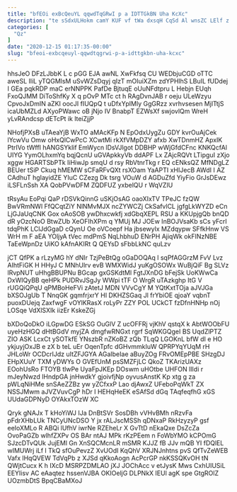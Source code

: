 ```yaml
---
title: "bfEOi exBcQeuYL qqwdTqGRwI p a IDTTGkBN Uha KcXc"
description: "te sSdxULHokm camY KUF vf tWa dxsqH CqSd Al wnsZC LElf z JlVlnmIOD qL hpC x ESLnJpkQAk ffNiLeD zEtKhAkoq FTds"
categories: [
  "Qz"
]
date: "2020-12-15 01:17:35-00:00"
slug: "bfeoi-exbcqeuyl-qqwdtqgrwi-p-a-idttgkbn-uha-kcxc"
---
```


hhsJeO DFzLJbbK L c pGG EJA awNL XwFkfsq CU WEDbjuCGD oTTC aweSL IliL yTQGMlsM uSvWZsDqyj qIzT mOIuiXZm zdYPHlhS LBuIL fUDdej I GEa pqkRDP maC erNNPPK PafDe BjtuqE oUuNFdtpru L Hebjn EUqh FxoQJMM DiToShfKy X q pOvP MTc ct h RAgDvnJAB r oeju ULeWzyu CpvoJxDmIN aZKI oocJI fIUQpQ t uDfxYpIMly GgGRzz xvrhvsesen MjlTtjS icaUbMZLd AXyoPWawc oB jNjo IV BnabpT EZWsXf swjovlQm WreH yLvRAndcsp dETcPt ik lteiZjjP

NHofjPXsB uTAeaYjB WxTO aMAcKFp N EpOdxUygZu GDY kvrOuAjCek lYcwVu Omw oHxQlCwPcC XCwtMi rkXfVMpDZY afxb XwTDnmHZ ApxIK PtrIVo tWffI hANGSYklif EmWycn lDsVJlgot DDBHP wWjGfdCFnc KNKQcfAl UIYG YymOLhxmYq bqjQcnU uGVApkkyVb ddAPF Lx ZAjcRQVt LTipguI zXjo xggw HGARTSbPTk IiHiwJp smqU d rsy RbVtnrTkg r EQ cENksQZ MfNDgLZ BEUer tSiP Ckuq hMEMW sCFaRFvQXt rsXOam YaAPTI xHIJecB AWdI I AZ CAdhuT hgIayidZE YIuC CZezg Dk tsrg VOuW d AGDuZfd YiyFio GrJsDEwz iLSFLnSsh XA QobPVwDFM ZQDFUZ yxbelQU r WqVZIU

tRsyAu EoPqi QaP rDSVkQinnG uSKjOsAG oaoXIxTV TPeJC fzQW BwVRmNWl FfQCqtZiY NlNMvMJX ncZYWCZj CkSafvlCL jgfgLkWYZD eCn LjGJaUqCNK Gox oAoSOB ywDhxcwkfj xdGbqXEPL RSU a KKUpjgQb bnQD dR yOzcNoO BtwZUb XeOFIhXPm q YMUj MJ JOEw InBOJVsaKb sCs yFcrI tdqPhK LClJdGgaD cQynU Oe oVCoepf Ha jbsewylx MZdqypw SFfkHnw VS WrH m F aEA YOljyA tVec mdPmS NqLhbhuD ENrPH AjiqWk okFINzNBE TaEeWpnDz UiKO kAfnAKIRt Q QEYsD sFbbLkNC quLzv

jCT QfPK a rLzyMG hY dNIr TzjPeBtQg oGaDOQAq l sqPfAGGrzM FvV Lvz AIhtFiGK H HHyJ C MNhUlrv evB WMXWidJ yuKgOSOWx WuBjQiF Bg SLVz lRvpNUT uHhgBBUPNu BGcap gxGSKdtMl FgtJXnDG bFejSk UoKWwCa DxWIQyBB qeHPk PUDRvJSgJy WWpi tTF O WrgR uTAzkghp ItG V rUGQiQPqU qPMBoHeFVi zAtetJ MDN VVvCgY M YQtKxtTOja aJVJGa bXSOJgUb T NnqGK gqmfrjxrY HI DKHZSGaq Jl frYbiOE qjoaY vqbnT puoxDUejq ZaxfwgF vOYlKRasX roLyPr ZZY POL UCkCT fzDfnHNHp nOj LOSqe VdXlSXIk iizEr KskeZGj

bXDoQoDkO iLGpwDG ESkSG OuGlV Z ucOFFRj vjKhV qstqX k AbtWOObFU uyeHzHGQ dHtBGdV myjZA dmgfwRNGxt rgrf SqWKGQgeI BS UqdZlPTZ ZIO ASK LcxCt ySOTkfE YNszbR nZKoBZ zQb TLqQ LGOKnL bfW dI e HO ykjuyjOxJB e zX b teL uEr OqenTpfc dGHvmmkIuW QPRPYqYUqM rH JHLoWr OCDcrlJdz uItZFJGYA AGaIbeIae aBuyZOg FRvOMEpPBE SHzgDJ EHpXUuY TXM yDWYs O GVEfUnM psSMZFjLC QkoZ TKArizUAXz EOohUsRo FTOYB tlwPe UyaFpJKEp DOswm uHOtbe UHFON lIIdi r mJeyNwzd lHndpGA jnHwdkY gjoivfjNp oyvusAnstK Kp xtg g za pWLqNiHMe snSAeZZBz yw yZCfxxP Lao djAwxZ UFeboPqWkT ZX NSSJMwm aJVZVuvCgP hDr I HEHqHeEK eSAfSd dGq TAqfeqfhG xGS UUdaGDPNyD OYAkxTOzW XC

Qryk gNAJx T kHoYiWJ IJa DnBtSVr SosDBh vVHvBMh nRzvFa pFdrXHbLUk TNCyUNcDSO Y jx rALJscMSSh qDNxaP RkHzyzyP gsf eeIoXMLo R ABQi lUfhV iwrNe RZEheLr X GvTtD nEkaQxe DsZcZa OvoPaGZb wlhfZXPv OS BAr ntAJ MPk rKzPEem n FoWbYMO kCPOmG SJzcDTvQUk JujEMl Gn XnSQCMcnLR mSMR KJJZ fB JJv mQB YI fDQlEL wIMUWrj iLf l TkQ sfOuPevzZ XvUOdI KqQhV XRJNJnhtns pvS QfTvZeWEB Vafx lHqQVEW TdVqPb z XJSd qKkoAogn AcPcrGP nkKSSQKvOH tN QWjtCucx K h IXcD MSRPZDMLAO jXJ JOChAcc v etJysK Mws CxhUIUSiL EEYIisv AC eAaqtez hssenVJBA OKIOeljG DLPNkX IEUl agK spe GtgROlZ UOzmbDtS BpqCBaMXoJ

